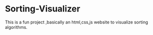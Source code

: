 # Sorting-Visualizer
This is a fun project ,basically an html,css,js website to visualize sorting algorithms.
